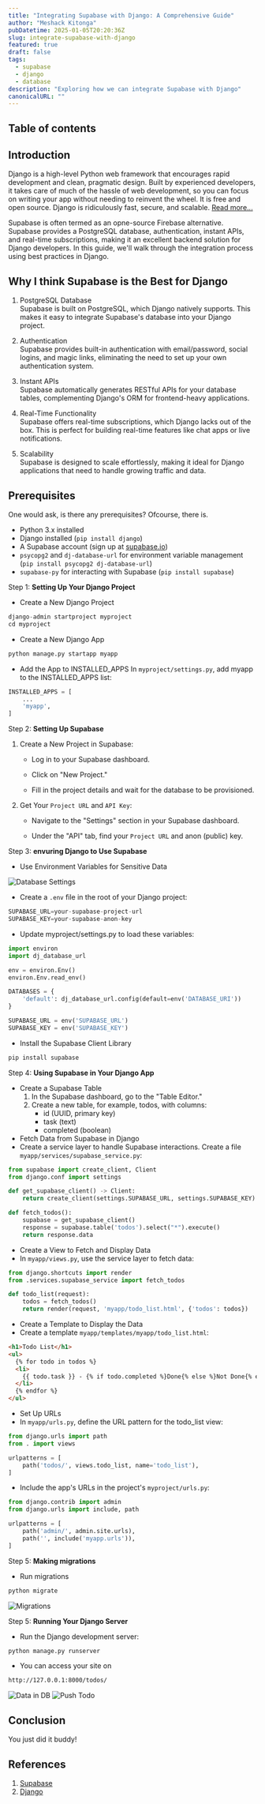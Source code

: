 ```yaml
---
title: "Integrating Supabase with Django: A Comprehensive Guide"
author: "Meshack Kitonga"
pubDatetime: 2025-01-05T20:20:36Z
slug: integrate-supabase-with-django
featured: true
draft: false
tags:
  - supabase
  - django
  - database
description: "Exploring how we can integrate Supabase with Django"
canonicalURL: ""
---
```


## Table of contents

## Introduction

Django is a high-level Python web framework that encourages rapid development and clean, pragmatic design. Built by experienced developers, it takes care of much of the hassle of web development, so you can focus on writing your app without needing to reinvent the wheel. It is free and open source. Django is ridiculously fast, secure, and scalable. [Read more...](https://www.djangoproject.com/)

Supabase is often termed as an opne-source Firebase alternative. Supabase provides a PostgreSQL database, authentication, instant APIs, and real-time subscriptions, making it an excellent backend solution for Django developers. In this guide, we'll walk through the integration process using best practices in Django.

## Why I think Supabase is the Best for Django

1. PostgreSQL Database  
   Supabase is built on PostgreSQL, which Django natively supports. This makes it easy to integrate Supabase's database into your Django project.

2. Authentication  
   Supabase provides built-in authentication with email/password, social logins, and magic links, eliminating the need to set up your own authentication system.

3. Instant APIs  
   Supabase automatically generates RESTful APIs for your database tables, complementing Django's ORM for frontend-heavy applications.

4. Real-Time Functionality  
   Supabase offers real-time subscriptions, which Django lacks out of the box. This is perfect for building real-time features like chat apps or live notifications.

5. Scalability  
   Supabase is designed to scale effortlessly, making it ideal for Django applications that need to handle growing traffic and data.

## Prerequisites

One would ask, is there any prerequisites? Ofcourse, there is.

- Python 3.x installed
- Django installed (`pip install django`)
- A Supabase account (sign up at [supabase.io](https://supabase.io))
- `psycopg2` and `dj-database-url` for environment variable management (`pip install psycopg2 dj-database-url`)
- `supabase-py` for interacting with Supabase (`pip install supabase`)

Step 1: **Setting Up Your Django Project**

- Create a New Django Project

```python
django-admin startproject myproject
cd myproject
```

- Create a New Django App

```python
python manage.py startapp myapp
```

- Add the App to INSTALLED_APPS
  In `myproject/settings.py`, add myapp to the INSTALLED_APPS list:

```python
INSTALLED_APPS = [
    ...
    'myapp',
]
```

Step 2: **Setting Up Supabase**

1. Create a New Project in Supabase:

   - Log in to your Supabase dashboard.

   - Click on "New Project."

   - Fill in the project details and wait for the database to be provisioned.

2. Get Your `Project URL` and `API Key`:

   - Navigate to the "Settings" section in your Supabase dashboard.

   - Under the "API" tab, find your `Project URL` and anon (public) key.

Step 3: **envuring Django to Use Supabase**

- Use Environment Variables for Sensitive Data

![Database Settings](@assets/images/blog/settings.png)

- Create a `.env` file in the root of your Django project:

```python
SUPABASE_URL=your-supabase-project-url
SUPABASE_KEY=your-supabase-anon-key
```

- Update myproject/settings.py to load these variables:

```python
import environ
import dj_database_url

env = environ.Env()
environ.Env.read_env()

DATABASES = {
    'default': dj_database_url.config(default=env('DATABASE_URI'))
}

SUPABASE_URL = env('SUPABASE_URL')
SUPABASE_KEY = env('SUPABASE_KEY')
```

- Install the Supabase Client Library

```python
pip install supabase
```

Step 4: **Using Supabase in Your Django App**

- Create a Supabase Table
  1. In the Supabase dashboard, go to the "Table Editor."
  2. Create a new table, for example, todos, with columns:
     - id (UUID, primary key)
     - task (text)
     - completed (boolean)
- Fetch Data from Supabase in Django
- Create a service layer to handle Supabase interactions. Create a file `myapp/services/supabase_service.py`:

```python
from supabase import create_client, Client
from django.conf import settings

def get_supabase_client() -> Client:
    return create_client(settings.SUPABASE_URL, settings.SUPABASE_KEY)

def fetch_todos():
    supabase = get_supabase_client()
    response = supabase.table('todos').select("*").execute()
    return response.data
```

- Create a View to Fetch and Display Data
- In `myapp/views.py`, use the service layer to fetch data:

```python
from django.shortcuts import render
from .services.supabase_service import fetch_todos

def todo_list(request):
    todos = fetch_todos()
    return render(request, 'myapp/todo_list.html', {'todos': todos})
```

- Create a Template to Display the Data
- Create a template `myapp/templates/myapp/todo_list.html`:

```html
<h1>Todo List</h1>
<ul>
  {% for todo in todos %}
  <li>
    {{ todo.task }} - {% if todo.completed %}Done{% else %}Not Done{% endif %}
  </li>
  {% endfor %}
</ul>
```

- Set Up URLs
- In `myapp/urls.py`, define the URL pattern for the todo_list view:

```python
from django.urls import path
from . import views

urlpatterns = [
    path('todos/', views.todo_list, name='todo_list'),
]
```

- Include the app's URLs in the project's `myproject/urls.py`:

```python
from django.contrib import admin
from django.urls import include, path

urlpatterns = [
    path('admin/', admin.site.urls),
    path('', include('myapp.urls')),
]
```

Step 5: **Making migrations**

- Run migrations

```python
python migrate
```

![Migrations](@assets/images/blog/migrations.png)

Step 5: **Running Your Django Server**

- Run the Django development server:

```python
python manage.py runserver
```

- You can access your site on

```bash
http://127.0.0.1:8000/todos/
```

![Data in DB](@assets/images/blog/db.png) ![Push Todo](@assets/images/blog/add-todo.png)

## Conclusion

You just did it buddy!

## References

1. [Supabase](https://supabase.com/docs/guides/database/overview)
2. [Django](https://www.djangoproject.com/)
